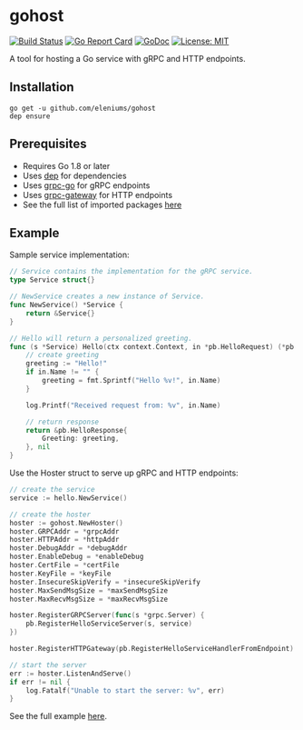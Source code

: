 # gohost

[![Build Status](https://travis-ci.org/eleniums/gohost.svg?branch=master)](https://travis-ci.org/eleniums/gohost) [![Go Report Card](https://goreportcard.com/badge/github.com/eleniums/gohost)](https://goreportcard.com/report/github.com/eleniums/gohost) [![GoDoc](https://godoc.org/github.com/eleniums/gohost?status.svg)](https://godoc.org/github.com/eleniums/gohost) [![License: MIT](https://img.shields.io/badge/License-MIT-yellow.svg)](https://github.com/eleniums/gohost/blob/master/LICENSE)

A tool for hosting a Go service with gRPC and HTTP endpoints.

## Installation

```
go get -u github.com/eleniums/gohost
dep ensure
```

## Prerequisites

- Requires Go 1.8 or later
- Uses [dep](https://github.com/golang/dep) for dependencies
- Uses [grpc-go](https://github.com/grpc/grpc-go) for gRPC endpoints
- Uses [grpc-gateway](https://github.com/grpc-ecosystem/grpc-gateway) for HTTP endpoints
- See the full list of imported packages [here](https://godoc.org/github.com/eleniums/gohost?imports)

## Example

Sample service implementation:
```go
// Service contains the implementation for the gRPC service.
type Service struct{}

// NewService creates a new instance of Service.
func NewService() *Service {
	return &Service{}
}

// Hello will return a personalized greeting.
func (s *Service) Hello(ctx context.Context, in *pb.HelloRequest) (*pb.HelloResponse, error) {
	// create greeting
	greeting := "Hello!"
	if in.Name != "" {
		greeting = fmt.Sprintf("Hello %v!", in.Name)
	}

	log.Printf("Received request from: %v", in.Name)

	// return response
	return &pb.HelloResponse{
		Greeting: greeting,
	}, nil
}
```

Use the Hoster struct to serve up gRPC and HTTP endpoints:
```go
// create the service
service := hello.NewService()

// create the hoster
hoster := gohost.NewHoster()
hoster.GRPCAddr = *grpcAddr
hoster.HTTPAddr = *httpAddr
hoster.DebugAddr = *debugAddr
hoster.EnableDebug = *enableDebug
hoster.CertFile = *certFile
hoster.KeyFile = *keyFile
hoster.InsecureSkipVerify = *insecureSkipVerify
hoster.MaxSendMsgSize = *maxSendMsgSize
hoster.MaxRecvMsgSize = *maxRecvMsgSize

hoster.RegisterGRPCServer(func(s *grpc.Server) {
	pb.RegisterHelloServiceServer(s, service)
})

hoster.RegisterHTTPGateway(pb.RegisterHelloServiceHandlerFromEndpoint)

// start the server
err := hoster.ListenAndServe()
if err != nil {
	log.Fatalf("Unable to start the server: %v", err)
}
```

See the full example [here](https://github.com/eleniums/gohost/tree/master/examples/hello).
